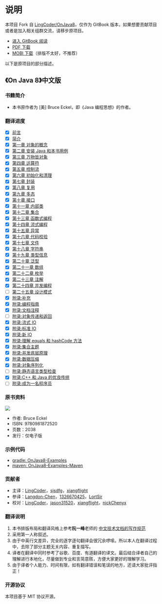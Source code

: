 # 说明

本项目 Fork 自 [LingCoder/OnJava8](https://github.com/lingcoder/OnJava8)，仅作为 GitBook 版本，如果想要贡献项目或者是加入相关组群交流，请移步原项目。

* [进入 GitBook 阅读](https://onjava8.four2.site)
* [PDF 下载](https://github.com/reniie/OnJava8/blob/publish/OnJava8.pdf)
* [MOBI 下载](https://github.com/reniie/OnJava8/blob/publish/OnJava8.mobi)（排版不太好，不推荐）

以下是原项目的部分描述。

## 《On Java 8》中文版

### 书籍简介

- 本书原作者为 [美] Bruce Eckel，即《Java 编程思想》的作者。

### 翻译进度

* [x] [前言](book/00-preface.md)
* [x] [简介](book/00-introduction.md)
* [x] [第一章 对象的概念](book/01-what-is-an-object.md)
* [x] [第二章 安装 Java 和本书用例](book/02-installing-java-and-the-book-examples.md)
* [x] [第三章 万物皆对象](book/03-objects-everywhere.md)
* [x] [第四章 运算符](book/04-operators.md)
* [x] [第五章 控制流](book/05-control-flow.md)
* [x] [第六章 初始化和清理](book/06-housekeeping.md)
* [x] [第七章 封装](book/07-implementation-hiding.md)
* [x] [第八章 复用](book/08-reuse.md)
* [x] [第九章 多态](book/09-polymorphism.md)
* [x] [第十章 接口](book/10-interfaces.md)
* [x] [第十一章 内部类](book/11-inner-classes.md)
* [x] [第十二章 集合](book/12-collections.md)
* [x] [第十三章 函数式编程](book/13-functional-programming.md)
* [x] [第十四章 流式编程](book/14-streams.md)
* [x] [第十五章 异常](book/15-exceptions.md)
* [x] [第十六章 代码校验](book/16-validating-your-code.md)
* [x] [第十七章 文件](book/17-files.md)
* [x] [第十八章 字符串](book/18-strings.md)
* [x] [第十九章 类型信息](book/19-type-information.md)
* [x] [第二十章 泛型](book/20-generics.md)
* [x] [第二十一章 数组](book/21-arrays.md)
* [x] [第二十二章 枚举](book/22-enumerations.md)
* [x] [第二十三章 注解](book/23-annotations.md)
* [x] [第二十四章 并发编程](book/24-concurrent-programming.md)
* [ ] [第二十五章 设计模式](book/25-patterns.md)
* [x] [附录:补充](book/appendix-supplements.md)
* [x] [附录:编程指南](book/appendix-programming-guidelines.md)
* [x] [附录:文档注释](book/appendix-javadoc.md)
* [ ] [附录:对象传递和返回](book/appendix-passing-and-returning-objects.md)
* [x] [附录:流式 IO](book/appendix-io-streams.md)
* [x] [附录:标准 IO](book/appendix-standard-io.md)
* [x] [附录:新 IO](book/appendix-new-io.md)
* [x] [附录:理解 equals 和 hashCode 方法](book/appendix-understanding-equals-and-hashcode.md)
* [x] [附录:集合主题](book/appendix-collection-topics.md)
* [x] [附录:并发底层原理](book/appendix-low-level-concurrency.md)
* [x] [附录:数据压缩](book/appendix-data-compression.md)
* [x] [附录:对象序列化](book/appendix-object-serialization.md)
* [ ] [附录:静态语言类型检查](book/appendix-benefits-and-costs-of-static-type-checking.md)
* [x] [附录:C++ 和 Java 的优良传统](book/appendix-the-positive-legacy-of-c-plus-plus-and-java.md)
* [ ] [附录:成为一名程序员](book/appendix-becoming-a-programmer.md)

### 原书资料

![](https://cdn.jsdelivr.net/gh/reniie/OnJava8@publish/images/cover_small.jpg)

* 作者: Bruce Eckel
* ISBN: 9780981872520
* 页数：2038
* 发行：仅电子版

### 示例代码

* [gradle: OnJava8-Examples](https://github.com/BruceEckel/OnJava8-Examples)
* [maven: OnJava8-Examples-Maven](https://github.com/sjsdfg/OnJava8-Examples-Maven)

### 贡献者

* 主译：[LingCoder](https://github.com/LingCoder)，[sjsdfg](https://github.com/sjsdfg)，[xiangflight](https://github.com/xiangflight)
* 参译：[Langdon-Chen](https://github.com/Langdon-Chen)，[1326670425](https://github.com/1326670425)，[LortSir](https://github.com/LortSir)
* 校对：[LingCoder](https://github.com/LingCoder)，[jason31520](https://github.com/jason31520)，[xiangflight](https://github.com/xiangflight)，[nickChenyx](https://github.com/nickChenyx)

### 翻译说明

1. 本书排版布局和翻译风格上参考**阮一峰**老师的 [中文技术文档的写作规范](https://github.com/ruanyf/document-style-guide)
2. 采用第一人称叙述。
3. 由于中英行文差异，完全的逐字逐句翻译会很冗余啰嗦。所以本人在翻译过程中，去除了部分主题无关内容、重复描写。
4. 译者在翻译中同时参考了谷歌、百度、有道翻译的译文。最后结合译者自己的理解进行本地化，尽量做到专业和言简意赅，方便大家更好的理解学习。
5. 由于译者个人能力、时间有限，如有翻译错误和笔误的地方，还请大家批评指正！

### 开源协议

本项目基于 MIT 协议开源。